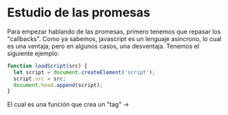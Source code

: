 # Estudio de las promesas

Para empezar hablando de las promesas, primero tenemos que repasar los "callbacks".
Como ya sabemos, javascript es un lenguaje asíncrono, lo cual es una ventaja, pero en algunos casos, una desventaja. Tenemos el siguiente ejemplo:

```javascript
function loadScript(src) {
  let script = document.createElement('script');
  script.src = src;
  document.head.append(script);
}
```
El cual es una función que crea un "tag" -> <script src="..."> y lo añade al head. Si intentamos cargar el script y acto seguido llamar a una función del propio script de la siguiente manera:
  
```javascript
loadScript('/my/script.js'); // script que contiene "function newFunction() {…}"

newFunction();
```
Se da el caso de que no se encuentra la función, esto se debe a que cuando es llamada la función "newFunction()", todavía no se ha cargado el script que la contiene.

Esto puede ser resuelto añadiendo una "callback" a la función que carga el script y dicha "callback" llame a la "newFunction()":

```javascript
function loadScript(src, callback) {
  let script = document.createElement('script');
  script.src = src;

  script.onload = () => callback(script);

  document.head.append(script);
}
```

```javascript
loadScript('/my/script.js', function() {
  newFunction();
});
```

De esta manera con "callbacks" solucionamos el problema.

<h2>Llamando callback en callback</h2>

Siguiendo el ejemplo anterior, ¿Si ahora queremos cargar un script más después del primero? Se le pasa como callback dentro de la callback del primero:

```javascript
loadScript('/my/script.js', function(script) {
  alert(`Cool, the ${script.src} is loaded, let's load one more`);
  loadScript('/my/script2.js', function(script) {
    alert(`Cool, the second script is loaded`);
  });
});
```

De esta manera nos aseguramos de que el segundo se ejecuta después del primero, ¿Que pasaría si queremos un tercero?

```javascript
loadScript('/my/script.js', function(script) {
  // Algo
  loadScript('/my/script2.js', function(script) {
    // Algo
    loadScript('/my/script3.js', function(script) {
      // Algo
    });
  });
});
```

Y asi sucesivamente si queremos cargar mas scripts uno detras de otro.

<h2>Manejo de errores</h2>

En el ejemplo anterio no tuvimos en cuenta que pudiera ocurrir algún error. Deberiamos dotar a nuestro programa de un manejo de errores.

```javascript
function loadScript(src, callback) {
  let script = document.createElement('script');
  script.src = src;

  script.onload = () => callback(null, script);
  script.onerror = () => callback(new Error(`Script load error for ${src}`)); // Si ocurre algún error

  document.head.append(script);
}
```

 - Si carga el script, pasamos como parámetro de error un null y el objeto script.
 - Si existe algún error, pasamos un objeto Error.

```javascript
loadScript('/my/script.js', function(error, script) {
  if (error) {
    // manejo de error
  } else {
    // El script se cargó correctamente
  }
});
```

Con un "if else", si error no es nulo, manejamos nuestro error, lo imprimimos por pantalla y paramos el programa, etc. si es nulo, continuamos como queremos.

Esto es llamado "[error-first callback](https://nodejs.org/api/errors.html#errors_error_first_callbacks)", un convenio en javascript.

<h2>"Piramid of Doom"</h2>

Utilizar "callbacks" repetidas veces, a primera vista, parece una manera viable de resolver la asincronía, pero cuando tenemos anidados muchos callbacks, el programa puede ser difícil de manejar:

```javascript
loadScript('1.js', function(error, script) {

  if (error) {
    handleError(error);
  } else {
    // ...
    loadScript('2.js', function(error, script) {
      if (error) {
        handleError(error);
      } else {
        // ...
        loadScript('3.js', function(error, script) {
          if (error) {
            handleError(error);
          } else {
            // ...continue after all scripts are loaded (*)
          }
        });

      }
    })
  }
});
```

Esto es llamado "Callback hell" o "Piramid of Doom" por el hecho por cada acción asíncrona identa hacia la derecha. Esto pronto se sale de control. No es una buena técnica de programación cuando se tienen muchos "callbacks" anidados.

Existen técnicas para evirtar esto, pero una de las mejores son las promesas.


<h1>Promesas</h1>

La promesa es un objeto que representa la terminación o el fracaso eventual de una operación asíncrona. Es creada de la siguiente manera:

```javascript
let promise = new Promise(function(resolve, reject) {
  // Algo
});
```

La función pasada a "Promise" es llamada el ejecutor y esta recibe dos parámetros que son "callbacks" a su vez. Resolve correrá cuando el programa acabe de forma satisfactoria -> resolve(value), y reject si acaba con un error o excepción -> reject(error).

Lo que se declara dentro de la promesa debe ser un código asíncrono el cual se quiera testear, si llegamos a un punto en el que ya sepamos que acabó de manera satisfactoria, le indicamos que llame a resolve y en caso contrario a reject.

![Html](https://javascript.info/article/promise-basics/promise-resolve-reject.svg)

Un ejemplo es el siguiente:

```javascript
let promise = new Promise(function(resolve, reject) {
  setTimeout(() => resolve("done"), 1000);
});
```
La función se ejecuta automaticamente cuando la promesa es construida. Después de 1 segundo se indicará que acabó correctamente con resolve pasando como parámetro "done".

Ahora un ejemplo parecido, pero acabando con un error:

```javascript
let promise = new Promise(function(resolve, reject) {
  setTimeout(() => reject(new Error("Whoops!")), 1000);
});
```

De esta manera, después de 1 segundo indicará que hubo un error con reject pasando como argumento "Whoops!".

Cuidado a la hora de colocar en la promesa los reject y los resolve, porque una vez se llegue a uno de ellos, el resto de la promesa será ignorada dado que solo puede haber un resultado posible:


```javascript
let promise = new Promise(function(resolve, reject) {
  resolve("done");

  reject(new Error("…")); // Se ignora
  setTimeout(() => resolve("…")); // Se ignora
});
```

Es recomendado que el reject devuelva un objeto Error para el manejo de errores.

<h2>then, catch, finally</h2>

Como se dijo anteriormente, resolve y reject son "callback" lo que quiere decir que cuando son llamados, depende de uno u otro harán distintas cosas(depende de como queramos).

Las funciones son .then() para el resolve, .catch() para el reject y .finally(), que esta se ejecuta tanto si es un resolve o un reject.

La sintaxis del .then():

```javascript
let promise = new Promise((resolve, reject) => {
  setTimeout(() => reject(new Error("Whoops!")), 1000);
});

promise.then(
  function(result) { /* Manejo de una ejecución satisfactoria */ },
  function(error) { /* Manejo de errores */ }
);
```
En este ejemplo también se usa el .then() para el manejo de errores, aunque para eso existe el .catch().

La sintaxis del .catch():

```javascript
let promise = new Promise((resolve, reject) => {
  setTimeout(() => reject(new Error("Whoops!")), 1000);
});

// .catch(f) es lo mismo que promise.then(null, f)
promise.catch(alert); // Muestra "Error: Whoops!" después de 1 segundo
```

La sintaxis del .finally():

```javascript
new Promise((resolve, reject) => {
  // Hacer algo y llamar a reject o resolve
})
  // Se ejecuta da igual si es reject o resolve
  .finally(() => stop loading indicator)
  .then(result => show result, err => show error)
```

.finally(f) es equivalente a .then(f,f) y es un buen controlador para realizar limpieza a variables y no lleva argumentos.

Ahora realizando el ejemplo del loadScript() con promesas sería de la siguiente manera:

```javascript
function loadScript(src) {
  return new Promise(function(resolve, reject) {
    let script = document.createElement('script');
    script.src = src;

    script.onload = () => resolve(script);
    script.onerror = () => reject(new Error(`Script load error for ${src}`));

    document.head.append(script);
  });
}
```

```javascript
let promise = loadScript("https://cdnjs.cloudflare.com/ajax/libs/lodash.js/4.17.11/lodash.js");

promise
      .then( script => alert(`${script.src} is loaded!`)
      .catch( error => alert(`Error: ${error.message}`);
```

<h1>Encadenando promesas</h1>

Volviendo al apartado de las "callbacks" donde tenemos una secuencia de operaciones asíncronas que deben ser colocadas una detrás de otras, las promesas proporcionan unas cuantas recetas para resolverlo.

```javascript
new Promise(function(resolve, reject) {

  setTimeout(() => resolve(1), 1000); // (*)

}).then(function(result) { // (**)

  alert(result); // 1
  return result * 2;

}).then(function(result) { // (***)

  alert(result); // 2
  return result * 2;

}).then(function(result) {

  alert(result); // 4
  return result * 2;

});
```

La idea es ir pasando el valor de .then() en .then().
El flujo es el siguiente, la promesa inicial llama a resolve con 1, la función .then() es llamada y esta devuelve otro valor el cual es pasado al siguiente .then(), y así sucesivamente.

Funciona, porque la llamada a promise.then devuelve una promesa asi que de esa manera se llama al siguiente .then.

Ojo con esto, porque un error de novato es el siguiente:

```javascript
let promise = new Promise(function(resolve, reject) {
  setTimeout(() => resolve(1), 1000);
});

promise.then(function(result) {
  alert(result); // 1
  return result * 2;
});

promise.then(function(result) {
  alert(result); // 1
  return result * 2;
});

promise.then(function(result) {
  alert(result); // 1
  return result * 2;
});
```

Aquí no se están encadenando promesas, todos los .then son llamados por la misma promesa, así que todos mostrarán en este caso el mismo resultado. Aunque devuelvan todas un valor, no se llaman entre si.

<h2>Retornando promesas</h2>

Un controlador, utilizado en .then(controlador) puede crear y devolver una promesa.
En ese caso, otros manejadores esperan hasta que se estabilice y luego obtienen su resultado.

Por ejemplo:

```javascript
new Promise(function(resolve, reject) {

  setTimeout(() => resolve(1), 1000);

}).then(function(result) {

  alert(result); // 1

  return new Promise((resolve, reject) => {
    setTimeout(() => resolve(result * 2), 1000);
  });

}).then(function(result) {

  alert(result); // 2

  return new Promise((resolve, reject) => {
    setTimeout(() => resolve(result * 2), 1000);
  });

}).then(function(result) {

  alert(result); // 4

});
```

El primer .then muestra el 1 y devuelve una promesa, la cual, despues de 1 segundo se resuelve con el resultado anterior multiplicado por 2, esta cuando se resuelva hará lo mismo que la anterior pero con el nuevo resultado, etc.

Devolviendo promesas se nos permite construir cadenas de acciones asíncronas.

<h2>Usando el ejemplo de loadScript</h2>

```javascript
loadScript("/article/promise-chaining/one.js")
.then(function(script) {
  return loadScript("/article/promise-chaining/two.js");
})
.then(function(script) {
  return loadScript("/article/promise-chaining/three.js");
})
.then(function(script) {
  // use functions declared in scripts
  // to show that they indeed loaded
  one();
  two();
  three();
});
```
  
El código se puede acortar utilizando funciones flecha:
  
```javascript
loadScript("/article/promise-chaining/one.js")
.then(script => loadScript("/article/promise-chaining/two.js"))
.then(script => loadScript("/article/promise-chaining/three.js"))
.then(script => {
  // scripts are loaded, we can use functions declared there
  one();
  two();
  three();
});
```

De esta manera, al llamar a loadScript, cargará el primer script y al hacerlo, llama a .then y acto seguido a loadScript otra vez con otro script, al cargar este y resolverse, llama al siguiente .then y asi sucesivamente.

técnicamente se puede añadir .then directamente a cada loadScript de la siguiente manera:

```javascript
loadScript("/article/promise-chaining/one.js").then(script1 => {
  loadScript("/article/promise-chaining/two.js").then(script2 => {
    loadScript("/article/promise-chaining/three.js").then(script3 => {
      // this function has access to variables script1, script2 and script3
      one();
      two();
      three();
    });
  });
});
```

Aunque de esta manera, el programa crece hacia la derecha y ocurre lo mismo que con las "callbacks". Los tres programas hacen lo mismo.

Para ser precisos, un controlador, .then, .catch, .finally, pueden no devolver una promesa exactamente, sino los llamados “thenable”, objetos que tienen un método .then y son tratados igual que una promesa.

```javascript
class Thenable {
  constructor(num) {
    this.num = num;
  }
  then(resolve, reject) {
    alert(resolve); // function() { código }
    setTimeout(() => resolve(this.num * 2), 1000); // (**)
  }
}

new Promise(resolve => resolve(1))
  .then(result => {
    return new Thenable(result); // (*)
  })
  .then(alert); // mostrar "2" despues de 1 segundo
```

Javascript observa el objeto devuelto en .then de la promesa, si este último tiene un método llamado then, se ejecutará de manera similar al ejecutor.

<h2>Ejemplo con fetch</h2>

En el "frontend", las promesas son utilizadas generalmente para solicitudes de red

```javascript
let promise = fetch(url);
```

fetch() proporciona una forma fácil y lógica de obtener recursos de forma asíncrona por la red y retorna una promesa la cual resuelve con el valor "response". Para leer la respuesta se debe usar response.text() el cual devuelve una promesa la cual resuelve cuando el texto es descargado del servidor remoto.

El siguiente código nos permite ver el contenido de por ejemplo un archivo .json:

```javascript
fetch('/ruta/hacia/archivo/algo.json')
  // .then ejecutará cuando el servidor remoto responda
  .then(function(response) {
    // response.text() retorna una new promise que resuelve con el texto completo de response cuando cargue
    return response.text();
  })
  .then(function(text) {
    // ...y se visualiza el contenido del archivo
    alert(text);
  });
```

El objeto response del fetch, tiene un método response.json() el cual analiza el archivo como un .json, en nuestro caso como lo hacemos con un archivo .json es más conveniente.

```javascript
// Igual que antes pero con response.json()
fetch('/ruta/hacia/archivo/algo.json')
  .then(response => response.json())
  .then(algo => alert(algo.name)); // Por ejemplo si el json contiene un campo name
```

Ahora hagamos un fetch a un archivo .json que contenga mi nombre de usuario de github y mostremos la foto de perfil.

```javascript
// hace una petición para user.json
fetch('/ruta/hacia/archivo/algo.json')
  // Lo carga como un json
  .then(response => response.json())
  // Hace una solicitud a su github
  .then(user => fetch(`https://api.github.com/users/${user.name}`))
  // Carga "response" como un json
  .then(response => response.json())
  // Muestra el icono del perfil (githubUser.avatar_url) por 3 segundos
  .then(githubUser => {
    let img = document.createElement('img');
    img.src = githubUser.avatar_url;
    img.className = "promise-avatar-example";
    document.body.append(img);

    setTimeout(() => img.remove(), 3000); // (*)
  });
```

¿Como podemos mostrar algo después de que la imagen desaparezca? Para hacerlo, debemos retornar otra promesa cuando la imagen se borre.

```javascript
fetch('/ruta/hacia/archivo/algo.json')
  .then(response => response.json())
  .then(user => fetch(`https://api.github.com/users/${user.name}`))
  .then(response => response.json())
  .then(githubUser => new Promise(function(resolve, reject) { // (*)
    let img = document.createElement('img');
    img.src = githubUser.avatar_url;
    img.className = "promise-avatar-example";
    document.body.append(img);

    setTimeout(() => {
      img.remove();
      resolve(githubUser); // (**)
    }, 3000);
  }))
  // Se activa después de 3 segundos
  .then(githubUser => alert(`Finished showing ${githubUser.name}`))
```

Y ahora podemos por ejemplo dividir el código para hacer funciones reutilizables:

```javascript
function loadJson(url) {
  return fetch(url)
    .then(response => response.json());
}

function loadGithubUser(name) {
  return fetch(`https://api.github.com/users/${name}`)
    .then(response => response.json());
}

function showAvatar(githubUser) {
  return new Promise(function(resolve, reject) {
    let img = document.createElement('img');
    img.src = githubUser.avatar_url;
    img.className = "promise-avatar-example";
    document.body.append(img);

    setTimeout(() => {
      img.remove();
      resolve(githubUser);
    }, 3000);
  });
}

// Use them:
loadJson('/ruta/hacia/archivo/algo.json')
  .then(user => loadGithubUser(user.name))
  .then(showAvatar)
  .then(githubUser => alert(`Finished showing ${githubUser.name}`));
```

En resumen, si un manejador retorna una promesa, el resto de la cadena espera hasta que se resuelva y el resultado o error se pasa.

<h1>Manejando errores con promesas</h1>

Las cadenas de promesas son buenos a la hora del manejo de errores, principalmente porque el .catch no tiene porque ir immediatamente, puede ir despues de varios .then.

```javascript
fetch('/ruta/hacia/archivo/algo.json')
  .then(response => response.json())
  .then(user => fetch(`https://api.github.com/users/${user.name}`))
  .then(response => response.json())
  .then(githubUser => new Promise((resolve, reject) => {
    let img = document.createElement('img');
    img.src = githubUser.avatar_url;
    img.className = "promise-avatar-example";
    document.body.append(img);

    setTimeout(() => {
      img.remove();
      resolve(githubUser);
    }, 3000);
  }))
  .catch(error => alert(error.message));
```

Normalmente ese .catch no se activaría pero si alguna de las promesas de arriba realiza un reject, entonces sí.

<h2>try...catch implícito</h2>

El código de un ejecutor y de los manejadores de las promesas tiene un try...catch "invisible" y si ocurre una excepción queda atrapada y lo trata como un rechazo.

```javascript
new Promise((resolve, reject) => {
  throw new Error("Whoops!");
}).catch(alert); // Error: Whoops!
```

Ese código trabaja de la misma manera que este:

```javascript
new Promise((resolve, reject) => {
  reject(new Error("Whoops!"));
}).catch(alert); // Error: Whoops!
```

El ejecutor detecta el error automáticamente y lo transforma en un "reject" y esto también ocurre con los manejadores. Si realizamos un "throw" dentro de un .then, lo toma como un rechazo.

```javascript
new Promise((resolve, reject) => {
  resolve("ok");
}).then((result) => {
  throw new Error("Whoops!"); // rejects the promise
}).catch(alert); // Error: Whoops!
```

Además, no solo tiene que ser un throw, también puede ser por un error de programación:

```javascript
new Promise((resolve, reject) => {
  resolve("ok");
}).then((result) => {
  blabla(); // No existe la función
}).catch(alert); // ReferenceError: blabla is not defined
```

El último .catch no solo caza errores explícitos, también errores accidentales.

<h2>Rethrowing</h2>

En un try...catch podemos analizar los errores y quizás "rethrow" si no pueden ser manejados. Con las promesas se puede hacer lo mismo. Si lanzamos un "throw" dentro de un .catch, el error será lanzado al siguiente manejador de errores más cercano. Y si lo logramos manejar, podemos mandarlo al siguiente .then.

```javascript
// Ejecución: catch -> then
new Promise((resolve, reject) => {

  throw new Error("Whoops!");

}).catch(function(error) {

  alert("The error is handled, continue normally");

}).then(() => alert("Next successful handler runs"));
```

En este caso, el error es manejado y el programa continua de manera normal.

En el siguiente ejemplo se da el caso en el que se caza un error y no es posible manejarlo, asi que se lanza al siguiente .catch:

```javascript
// ejecución: catch -> catch
new Promise((resolve, reject) => {

  throw new Error("Whoops!");

}).catch(function(error) { // (*)

  if (error instanceof URIError) {
    // Manejarlo
  } else {
    alert("Can't handle such error");

    throw error; // Lanzar al siguiente .catch
  }

}).then(function() {
  /* No se ejecuta */
}).catch(error => { // (**)

  alert(`The unknown error has occurred: ${error}`);

});
```

<h2>Rechazos sin manejar</h2>

¿Que ocurre cuando un error no es manejado?

```javascript
new Promise(function() {
  noSuchFunction(); // Error, no existe la función
})
  .then(() => {
    // Resolve
  }); // No existe .catch al final
```

En caso de error, la promesa se rechaza y la ejecución debe saltar al controlador de rechazo más cercano. Pero no hay ninguno. Entonces el error se "atasca". No hay código para manejarlo.

En la práctica, al igual que con los errores regulares no controlados en el código, significa que algo ha salido terriblemente mal.

¿Qué sucede cuando ocurre un error regular y no es detectado por try..catch? El script muere con un mensaje en la consola. Algo similar sucede con los rechazos de promesas no controladas.

El motor de JavaScript rastrea tales rechazos y genera un error global en ese caso. Se puede ver en la consola.

En el buscador podemos cazar esos errores utilizando "unhandledrejection":

```javascript
window.addEventListener('unhandledrejection', function(event) {
  // Dos propiedades especiales:
  alert(event.promise); // [object Promise] - La promesa que generó el error
  alert(event.reason); // Error: Whoops! - El objeto Error que no se pudo manejar
});

new Promise(function() {
  throw new Error("Whoops!");
}); // No .catch
```

Al no existir un .catch, "unhandledrejection" se activa. Normalmente estos errores no se pueden recuperar, así que lo mejor es informar del fallo. En entornos sin buscador como Node.js hay otras maneras de cazar estos errores.

<h1>Promise API</h1>

<h2>Promise.all</h2>

Sirve para ejecutar varias promesas en paralelo y esperar hasta que estén todas listas. La sintaxis es:

```javascript
let promise = Promise.all([...promises...]);
```

Toma un vector de promesas como parámetro y retorna una promesa. Dicha promesa se resuelve cuando todas acaben y el vector de sus resultados es el parámetro devuelto.

```javascript
Promise.all([
  new Promise(resolve => setTimeout(() => resolve(1), 3000)), // 1
  new Promise(resolve => setTimeout(() => resolve(2), 2000)), // 2
  new Promise(resolve => setTimeout(() => resolve(3), 1000))  // 3
]).then(alert); // 1,2,3
```

El orden del vector resultante es igual al de las promesas aunque estas tengan tiempos distintos de resolución.

Un truco común es mapear un conjunto de datos de trabajo en un conjunto de promesas, y luego envolverlo en Promise.all.

```javascript
let urls = [
  'https://api.github.com/users/Gandares',
  'https://api.github.com/users/pepe',
  'https://api.github.com/users/juan'
];

// mapear cada url a un fetch(url) (recordar que fetch devuelve una promesa)
let requests = urls.map(url => fetch(url));

// Promise.all espera hasta que acabe cada promesa
Promise.all(requests)
  .then(responses => responses.forEach(
    response => alert(`${response.url}: ${response.status}`)
  ));
```

Un ejemplo más grande es obtener con un vector de usuarios obtener sus datos en formato json de github y a partir de aquí sacar lo que sea.

```javascript
let names = ['Gandares', 'crguezl'];

let requests = names.map(name => fetch(`https://api.github.com/users/${name}`));

Promise.all(requests)
  .then(responses => {
    for(let response of responses) {
      alert(`${response.url}: ${response.status}`); //Muestra url y un 200 si logra conectarse
    }

    return responses;
  })
  .then(responses => Promise.all(responses.map(r => r.json()))) // Se analiza en json
  .then(users => users.forEach(user => { // Mostramos los datos que queramos
    let info = document.createElement('div');
    info = user.login + ": " + user.bio + " con " + user.public_repos + " repositorios -> ";
    document.body.append(info);
    let img = document.createElement('img');
    img.src = user.avatar_url;
    img.style.width = "100px";
    document.body.append(img);
    let p = document.createElement('p')
    document.body.append(p);
  }));
```

Si alguna de las promesas es rechazada, "Promise.all" ignorará los resultados de las promesas restantes. Por eso es bueno usarse para casos de todo o nada, cuando necesitamos todos los resultados aceptados para poder continuar.


<h2>Promise.allSettled</h2>

"Promise.allSettled" espera a que todas las promesas acaben independientemente del resultado. El vector resultado tendrá
 - {status:"fulfilled", value:result}   Para casos exitosos.
 - {status:"rejected", reason:error}    Para errores.
 
 ```javascript
 let urls = [
  'https://api.github.com/users/Gandares',
  'https://api.github.com/users/crguezl',
  'https://no-such-url'
];

Promise.allSettled(urls.map(url => fetch(url)))
  .then(results => {
    results.forEach((result, num) => {
      if (result.status == "fulfilled") {
        alert(`${urls[num]}: ${result.value.status}`);
      }
      if (result.status == "rejected") {
        alert(`${urls[num]}: ${result.reason}`);
      }
    });
  });
 ```
 
 El vector resultante(results) es el siguiente:
 
 ```javascript
[
  {status: 'fulfilled', value: ...response...},
  {status: 'fulfilled', value: ...response...},
  {status: 'rejected', reason: ...error object...}
]
```
 
Si el buscador no soporta "Promise.allSettled", se debe realizar la técnica del [Polyfill](https://medium.com/beginners-guide-to-mobile-web-development/introduction-to-polyfills-their-usage-9cd6db4b1923), que en este caso no es complicada de hacer.
 
<h2>Promise.race</h2>

Es similar a "Promise.all", pero el resultado será el resolve o reject del primero que acabe:

```javascript
Promise.race([
  new Promise((resolve, reject) => setTimeout(() => resolve(1), 1000)),
  new Promise((resolve, reject) => setTimeout(() => reject(new Error("Whoops!")), 2000)),
  new Promise((resolve, reject) => setTimeout(() => resolve(3), 3000))
]).then(alert); // 1
```

El resultado es "1" porque fue el más rapido en resolverse. Las demás promesas son ignoradas.

<h2>Promise.resolve/reject</h2>

<h3>Promise.resolve</h3>

El método crea una promesa resuelta con un valor.

```javascript
let promise = new Promise(resolve => resolve(value));
```

El método se usa para compatibilidad, cuando se espera que una función devuelva una promesa.

```javascript
let cache = new Map();

function loadCached(url) {
  if (cache.has(url)) {
    return Promise.resolve(cache.get(url)); // (*)
  }

  return fetch(url)
    .then(response => response.text())
    .then(text => {
      cache.set(url,text);
      return text;
    });
}
```

<h3>Promise.reject</h3>

El método crea una promesa rechazada con un error.

```javascript
let promise = new Promise((resolve, reject) => reject(error));
```

En práctica es casi nunca utilizado.

<h1>Promisificación</h1>

Es la conversión de una función que acepta una "callback" en una función que devuelve una promesa.

Tales transformaciones a menudo son necesarias, ya que muchas funciones y bibliotecas se basan en "callbacks". Pero las promesas son más convenientes, así que tiene sentido promisificarlas.

Usemos el ejemplo de "loadScript()":

```javascript
function loadScript(src, callback) {
  let script = document.createElement('script');
  script.src = src;

  script.onload = () => callback(null, script);
  script.onerror = () => callback(new Error(`Script load error for ${src}`));

  document.head.append(script);
}

// Modo de uso:
// loadScript('path/script.js', (err, script) => {...})
```

Vamos a promisificarla. La nueva función loadScriptPromise (src) logra el mismo resultado, pero solo acepta src (sin "callback") y devuelve una promesa.

```javascript
let loadScriptPromise = function(src) {
  return new Promise((resolve, reject) => {
    loadScript(src, (err, script) => {
      if (err) reject(err)
      else resolve(script);
    });
  })
}

// Modo de uso:
// loadScriptPromise('path/script.js').then(...)
```

Principalmente logramos una traducción de "callback" a promesa. En la práctica, probablemente necesitemos promisificar muchas funciones, por lo que tiene sentido usar un "helper".

```javascript
function promisify(f) {
  return function (...args) { // return a wrapper-function
    return new Promise((resolve, reject) => {
      function callback(err, result) { // our custom callback for f
        if (err) {
          reject(err);
        } else {
          resolve(result);
        }
      }

      args.push(callback); // append our custom callback to the end of f arguments

      f.call(this, ...args); // call the original function
    });
  };
};

// Modo de uso:
// let loadScriptPromise = promisify(loadScript);
// loadScriptPromise(...).then(...);
```

Esto acepta una función la cual use una "callback" y la promisifica. Aquí suponemos que la función original espera una "callback" con dos argumentos (err, result). Eso es lo que encontramos con más frecuencia. Entonces, nuestra "callback" personalizada está exactamente en el formato correcto, y "prosimify" que funciona muy bien para tal caso.

¿Pero que ocurre si la función f espera más argumentos? Se tendría que hacer otra función, al igual que si en vez de más argumentos, espere menos.

Existen módulos que contienen funciones que promisifican de manera más flexible -> [es6-promisify](https://github.com/digitaldesignlabs/es6-promisify)

<h1>Microtasks</h1>

Los manejadores de las promesas, .then, .catch y .finally son asíncronos.

Incluso cuando una Promesa se resuelva de inmediato, el código en las líneas debajo de .then, .catch o .finally se ejecutará antes que estos manejadores.

Un ejemplo:

```javascript
let promise = Promise.resolve();

promise.then(() => alert("promise done!"));

alert("code finished"); // Este "alert" se mostrará primero
```

Esto se debe a que las tareas asincrónicas necesitan una gestión adecuada. Para eso, el estándar ECMA especifica una cola interna "PromiseJobs", conocida como la "microtask queue".

La cola es FIFO: las tareas que esten primero en la cola se ejecutan antes. La ejecución de una tarea se inicia solo cuando no se está ejecutando nada más. Cuando una promesa está lista, sus manejadores se ponen en la cola; aún no se ejecutan. Cuando el motor de JavaScript se libera del código actual, toma una tarea de la cola y la ejecuta. Esto explica el ejemplo anterior.

Si hay una cadena con múltiples .then, catch, finally, entonces cada uno de ellos se ejecuta de forma asíncrónica. Es decir, primero se pone en cola, luego se ejecuta cuando se completa el código actual y se finalizan los controladores previamente en cola.
